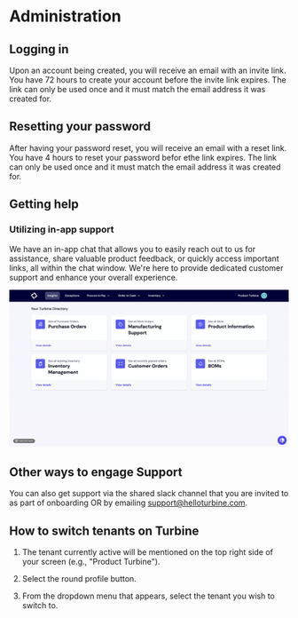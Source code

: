 # Administration

## Logging in

Upon an account being created, you will receive an email with an invite link. You have 72 hours to create your account before the invite link expires. The link can only be used once and it must match the email address it was created for. 

## Resetting your password

After having your password reset, you will receive an email with a reset link. You have 4 hours to reset your password befor ethe link expires. The link can only be used once and it must match the email address it was created for. 

## Getting help

### Utilizing in-app support

We have an in-app chat that allows you to easily reach out to us for assistance, share valuable product feedback, or quickly access important links, all within the chat window. We're here to provide dedicated customer support and enhance your overall experience. 

![Order Index Page](../../static/img/support-in-app.gif)

## Other ways to engage Support

You can also get support via the shared slack channel that you are invited to as part of onboarding OR by emailing support@helloturbine.com.

## How to switch tenants on Turbine

1. The tenant currently active will be mentioned on the top right side of your screen (e.g., "Product Turbine"). 

2. Select the round profile button. 
3. From the dropdown menu that appears, select the tenant you wish to switch to.
